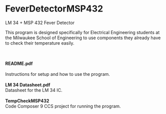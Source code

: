 # FeverDetectorMSP432
LM 34 + MSP 432 Fever Detector

This program is designed specifically for Electrical Engineering students at the Milwaukee School of Engineering to use components they already have to check their temperature easily.

<br><br><b>README.pdf</b>  
<br>  Instructions for setup and how to use the program.
<br><br><b>LM 34 Datasheet.pdf</b>
<br>  Datasheet for the LM 34 IC.
<br><br><b>TempCheckMSP432</b>
<br>  Code Composer 9 CCS project for running the program.
